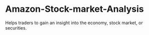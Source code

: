 # Amazon-Stock-market-Analysis
Helps traders to gain an insight into the economy, stock market, or securities. 
